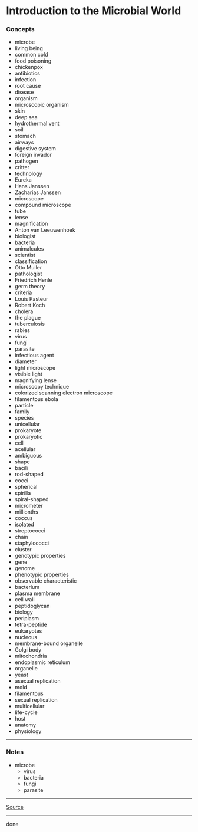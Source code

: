 # Introduction to the Microbial World

### Concepts

- microbe
- living being
- common cold
- food poisoning
- chickenpox
- antibiotics
- infection
- root cause
- disease
- organism
- microscopic organism
- skin
- deep sea
- hydrothermal vent
- soil
- stomach
- airways
- digestive system
- foreign invador
- pathogen
- critter
- technology
- Eureka
- Hans Janssen
- Zacharias Janssen
- microscope
- compound microscope
- tube
- lense
- magnification
- Anton van Leeuwenhoek
- biologist
- bacteria
- animalcules
- scientist
- classification
- Otto Muller
- pathologist
- Friedrich Henle
- germ theory
- criteria
- Louis Pasteur
- Robert Koch
- cholera
- the plague
- tuberculosis
- rabies
- virus
- fungi
- parasite
- infectious agent
- diameter
- light microscope
- visible light
- magnifying lense
- microscopy technique
- colorized scanning electron microscope
- filamentous ebola
- particle
- family
- species
- unicellular
- prokaryote
- prokaryotic
- cell
- acellular
- ambiguous
- shape
- bacili
- rod-shaped
- cocci
- spherical
- spirilla
- spiral-shaped
- micrometer
- millionths
- coccus
- isolated
- streptococci
- chain
- staphylococci
- cluster
- genotypic properties
- gene
- genome
- phenotypic properties
- observable characteristic
- bacterium
- plasma membrane
- cell wall
- peptidoglycan
- biology
- periplasm
- tetra-peptide
- eukaryotes
- nucleous
- membrane-bound organelle
- Golgi body
- mitochondria
- endoplasmic reticulum
- organelle
- yeast
- asexual replication
- mold
- filamentous
- sexual replication
- multicellular
- life-cycle
- host
- anatomy
- physiology

---

### Notes

- microbe
    - virus
    - bacteria
    - fungi
    - parasite

---

[Source](https://youtu.be/ycO-oWYvaQI)

---

done